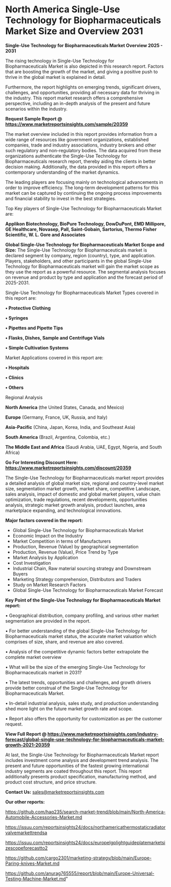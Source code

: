 # North America Single-Use Technology for Biopharmaceuticals Market Size and Overview 2031

<Strong> Single-Use Technology for Biopharmaceuticals Market Overview 2025 - 2031</strong>

The rising technology in Single-Use Technology for Biopharmaceuticals Market is also depicted in this research report. Factors that are boosting the growth of the market, and giving a positive push to thrive in the global market is explained in detail.

Furthermore, the report highlights on emerging trends, significant drivers, challenges, and opportunities, providing all necessary data for thriving in the industry. This report market research offers a comprehensive perspective, including an in-depth analysis of the present and future scenarios within the industry.

<strong>Request Sample Report @ <a href=https://www.marketreportsinsights.com/sample/20359>https://www.marketreportsinsights.com/sample/20359</a></strong>

The market overview included in this report provides information from a wide range of resources like government organizations, established companies, trade and industry associations, industry brokers and other such regulatory and non-regulatory bodies. The data acquired from these organizations authenticate the Single-Use Technology for Biopharmaceuticals research report, thereby aiding the clients in better decision making. Additionally, the data provided in this report offers a contemporary understanding of the market dynamics.

The leading players are focusing mainly on technological advancements in order to improve efficiency. The long-term development patterns for this market can be captured by continuing the ongoing process improvements and financial stability to invest in the best strategies.

Top Key players of Single-Use Technology for Biopharmaceuticals Market are:

<strong>Applikon Biotechnology, BioPure Technology, DowDuPont, EMD Millipore, GE Healthcare, Novasep, Pall, Saint-Gobain, Sartorius, Thermo Fisher Scientific, W. L. Gore and Associates</strong>

<strong><b>Global Single-Use Technology for Biopharmaceuticals Market Scope and Size:</b></strong>
The Single-Use Technology for Biopharmaceuticals market is declared segment by company, region (country), type, and application. Players, stakeholders, and other participants in the global Single-Use Technology for Biopharmaceuticals market will gain the market scope as they use the report as a powerful resource. The segmental analysis focuses on revenue and product by type and application and the forecast period of 2025-2031.

Single-Use Technology for Biopharmaceuticals Market Types covered in this report are:

<strong>• Protective Clothing

• Syringes

• Pipettes and Pipette Tips

• Flasks, Dishes, Sample and Centrifuge Vials

• Simple Cultivation Systems</strong>

Market Applications covered in this report are:

<strong>• Hospitals

• Clinics

• Others</strong> 

Regional Analysis

<strong>North America</strong> (the United States, Canada, and Mexico)

<strong>Europe</strong> (Germany, France, UK, Russia, and Italy)

<strong>Asia-Pacific</strong> (China, Japan, Korea, India, and Southeast Asia)

<strong>South America</strong> (Brazil, Argentina, Colombia, etc.)

<strong>The Middle East and Africa</strong> (Saudi Arabia, UAE, Egypt, Nigeria, and South Africa)

<strong>Go For Interesting Discount Here: <a href=https://www.marketreportsinsights.com/discount/20359>https://www.marketreportsinsights.com/discount/20359</a></strong>

The Single-Use Technology for Biopharmaceuticals market report provides a detailed analysis of global market size, regional and country-level market size, segmentation market growth, market share, competitive Landscape, sales analysis, impact of domestic and global market players, value chain optimization, trade regulations, recent developments, opportunities analysis, strategic market growth analysis, product launches, area marketplace expanding, and technological innovations.

<strong><b>Major factors covered in the report:</b></strong>
<ul>
  <li>Global Single-Use Technology for Biopharmaceuticals Market </li>
  <li>Economic Impact on the Industry</li>
  <li>Market Competition in terms of Manufacturers</li>
  <li>Production, Revenue (Value) by geographical segmentation</li>
  <li>Production, Revenue (Value), Price Trend by Type</li>
  <li>Market Analysis by Application</li>
  <li>Cost Investigation</li>
  <li>Industrial Chain, Raw material sourcing strategy and Downstream Buyers</li>
  <li>Marketing Strategy comprehension, Distributors and Traders</li>
  <li>Study on Market Research Factors</li>
  <li>Global Single-Use Technology for Biopharmaceuticals Market Forecast</li>
</ul>

<strong><b>Key Point of the Single-Use Technology for Biopharmaceuticals Market report:</b></strong>

• Geographical distribution, company profiling, and various other market segmentation are provided in the report.

• For better understanding of the global Single-Use Technology for Biopharmaceuticals market status, the accurate market valuation which comprises of size, share, and revenue are also covered.

• Analysis of the competitive dynamic factors better extrapolate the complete market overview

• What will be the size of the emerging Single-Use Technology for Biopharmaceuticals market in 2031?

• The latest trends, opportunities and challenges, and growth drivers provide better construal of the Single-Use Technology for Biopharmaceuticals Market.

• In-detail industrial analysis, sales study, and production understanding shed more light on the future market growth rate and scope.

• Report also offers the opportunity for customization as per the customer request.

<strong><b>View Full Report @ <a href=https://www.marketreportsinsights.com/industry-forecast/global-single-use-technology-for-biopharmaceuticals-market-growth-2021-20359>https://www.marketreportsinsights.com/industry-forecast/global-single-use-technology-for-biopharmaceuticals-market-growth-2021-20359</a></b></strong>


At last, the Single-Use Technology for Biopharmaceuticals Market report includes investment come analysis and development trend analysis. The present and future opportunities of the fastest growing international industry segments are coated throughout this report. This report additionally presents product specification, manufacturing method, and product cost structure, and price structure.

<strong>Contact Us:</strong>
sales@marketreportsinsights.com

<strong>Our other reports:</strong>

<a href=https://github.com/haq235/search-market-trend/blob/main/North-America-Automobile-Accessories-Market.md>https://github.com/haq235/search-market-trend/blob/main/North-America-Automobile-Accessories-Market.md</a>

<a href=https://issuu.com/reportsinsights24/docs/northamericathermostaticradiatorvalvemarkettrendsa>https://issuu.com/reportsinsights24/docs/northamericathermostaticradiatorvalvemarkettrendsa</a>

<a href=https://issuu.com/reportsinsights24/docs/europelgplightguideplatemarketsizescopeforecastto2>https://issuu.com/reportsinsights24/docs/europelgplightguideplatemarketsizescopeforecastto2</a>

<a href=https://github.com/cargo2301/marketing-strategy/blob/main/Europe-Paring-knives-Market.md>https://github.com/cargo2301/marketing-strategy/blob/main/Europe-Paring-knives-Market.md</a>

<a href=https://github.com/anurag765555/report/blob/main/Europe-Universal-Testing-Machine-Market.md>https://github.com/anurag765555/report/blob/main/Europe-Universal-Testing-Machine-Market.md</a>"
